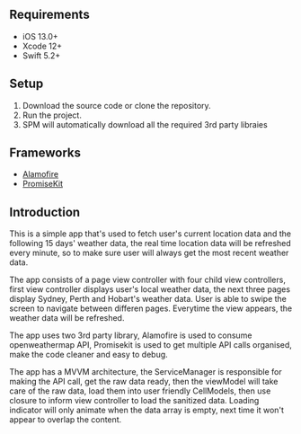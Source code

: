 ## Requirements

- iOS 13.0+
- Xcode 12+
- Swift 5.2+


## Setup

1. Download the source code or clone the repository.
2. Run the project.
3. SPM will automatically download all the required 3rd party libraies

## Frameworks

- [Alamofire](https://github.com/Alamofire/Alamofire)
- [PromiseKit](https://github.com/mxcl/PromiseKit)


## Introduction

This is a simple app that's used to fetch user's current location data and the following 15 days' weather data, the real time location data will be refreshed every minute, so to make sure user will always get the most recent weather data.

The app consists of a page view controller with four child view controllers, first view controller displays user's local weather data, the next three pages display Sydney, Perth and Hobart's weather data. User is able to swipe the screen to navigate between differen pages. Everytime the view appears, the weather data will be refreshed.

The app uses two 3rd party library, Alamofire is used to consume openweathermap API, Promisekit is used to get multiple API calls organised, make the code cleaner and easy to debug.

The app has a MVVM architecture, the ServiceManager is responsible for making the API call, get the raw data ready, then the viewModel will take care of the raw data, load them into user friendly CellModels, then use closure to inform view controller to load the sanitized data. Loading indicator will only animate when the data array is empty, next time it won't appear to overlap the content.

